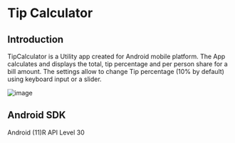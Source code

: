 # Tip Calculator

## Introduction

TipCalculator is a Utility app created for Android mobile platform. The App calculates and displays the total, tip percentage and per person share for a bill amount. The settings allow to change Tip percentage (10% by default) using keyboard input or a slider.


![image](https://user-images.githubusercontent.com/20583384/160233837-3c5da662-bff3-415e-ae4c-fd95272ba602.png)

## Android SDK

Android (11)R API Level 30
